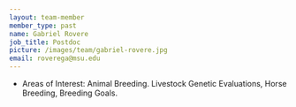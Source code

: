 ```yaml
---
layout: team-member
member_type: past
name: Gabriel Rovere
job_title: Postdoc
picture: /images/team/gabriel-rovere.jpg
email: roverega@msu.edu
---
```


- Areas of Interest: Animal Breeding. Livestock Genetic Evaluations, Horse Breeding, Breeding Goals.
